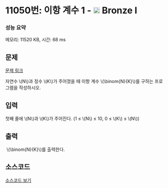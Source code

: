 # 11050번: 이항 계수 1 - <img src="https://static.solved.ac/tier_small/5.svg" style="height:20px" /> Bronze I

<!-- performance -->
### 성능 요약
메모리: 11520 KB, 시간: 68 ms
<!-- end -->

## 문제

[문제 링크](https://boj.kr/11050)


<p>자연수 \(N\)과 정수 \(K\)가 주어졌을 때 이항 계수 \(\binom{N}{K}\)를&nbsp;구하는 프로그램을 작성하시오.</p>



## 입력


<p>첫째 줄에 \(N\)과 \(K\)가 주어진다. (1 ≤ \(N\) ≤ 10, 0 ≤ \(K\) ≤ \(N\))</p>



## 출력


<p>&nbsp;\(\binom{N}{K}\)를&nbsp;출력한다.</p>



## 소스코드

[소스코드 보기](Main.java)